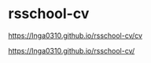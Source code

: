 # rsschool-cv



https://Inga0310.github.io/rsschool-cv/cv


https://Inga0310.github.io/rsschool-cv/

